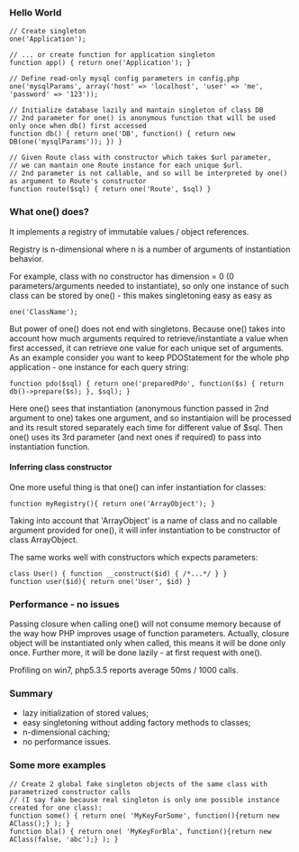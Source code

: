 ### Hello World

	// Create singleton
	one('Application');

	// ... or create function for application singleton
	function app() { return one('Application'); }

	// Define read-only mysql config parameters in config.php
	one('mysqlParams', array('host' => 'localhost', 'user' => 'me', 'password' => '123'));

	// Initialize database lazily and mantain singleton of class DB
	// 2nd parameter for one() is anonymous function that will be used only once when db() first accessed
	function db() { return one('DB', function() { return new DB(one('mysqlParams')); }) }

	// Given Route class with constructor which takes $url parameter,
	// we can mantain one Route instance for each unique $url.
	// 2nd parameter is not callable, and so will be interpreted by one() as argument to Route's constructor
	function route($sql) { return one('Route', $sql) }

### What one() does?

It implements a registry of immutable values / object references.

Registry is n-dimensional where n is a number of arguments of instantiation behavior.

For example, class with no constructor has dimension = 0 (0 parameters/arguments needed to instantiate),
so only one instance of such class can be stored by one() - this makes singletoning easy as easy as

	one('ClassName');

But power of one() does not end with singletons. Because one() takes into account how much arguments
required to retrieve/instantiate a value when first accessed, it can retrieve one value for each unique
set of arguments. As an example consider you want to keep PDOStatement for the whole php application -
one instance for each query string:

	function pdo($sql) { return one('preparedPdo', function($s) { return db()->prepare($s); }, $sql); }

Here one() sees that instantiation (anonymous function passed in 2nd argument to one)
takes one argument, and so instantiaion will be processed and its result stored separately
each time for different value of $sql. Then one() uses its 3rd parameter (and next ones if required)
to pass into instantiation function.

#### Inferring class constructor

One more useful thing is that one() can infer instantiation for classes:

	function myRegistry(){ return one('ArrayObject'); }

Taking into account that 'ArrayObject' is a name of class and no callable argument provided for one(),
it will infer instantiation to be constructor of class ArrayObject.

The same works well with constructors which expects parameters:

	class User() { function __construct($id) { /*...*/ } }
	function user($id){ return one('User', $id) }


### Performance - no issues

Passing closure when calling one() will not consume memory because of the way how PHP improves usage
of function parameters. Actually, closure object will be instantiated only when called, this means
it will be done only once. Further more, it will be done lazily - at first request with one().

Profiling on win7, php5.3.5 reports average 50ms / 1000 calls.


### Summary

* lazy initialization of stored values;
* easy singletoning without adding factory methods to classes;
* n-dimensional caching;
* no performance issues.


### Some more examples

	// Create 2 global fake singleton objects of the same class with parametrized constructor calls
	// (I say fake because real singleton is only one possible instance created for one class):
	function some() { return one( 'MyKeyForSome', function(){return new AClass();} ); }
	function bla() { return one( 'MyKeyForBla', function(){return new AClass(false, 'abc');} ); }
